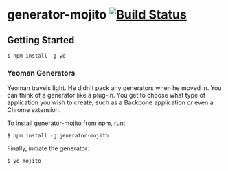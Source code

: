 # generator-mojito [![Build Status](https://secure.travis-ci.org/yahoo/generator-mojito.png)](http://travis-ci.org/yahoo/generator-mojito)


## Getting Started

```
$ npm install -g yo
```

### Yeoman Generators

Yeoman travels light. He didn't pack any generators when he moved in. You can think of a generator like a plug-in. You get to choose what type of application you wish to create, such as a Backbone application or even a Chrome extension.

To install generator-mojito from npm, run:

```
$ npm install -g generator-mojito
```

Finally, initiate the generator:

```
$ yo mojito
```
